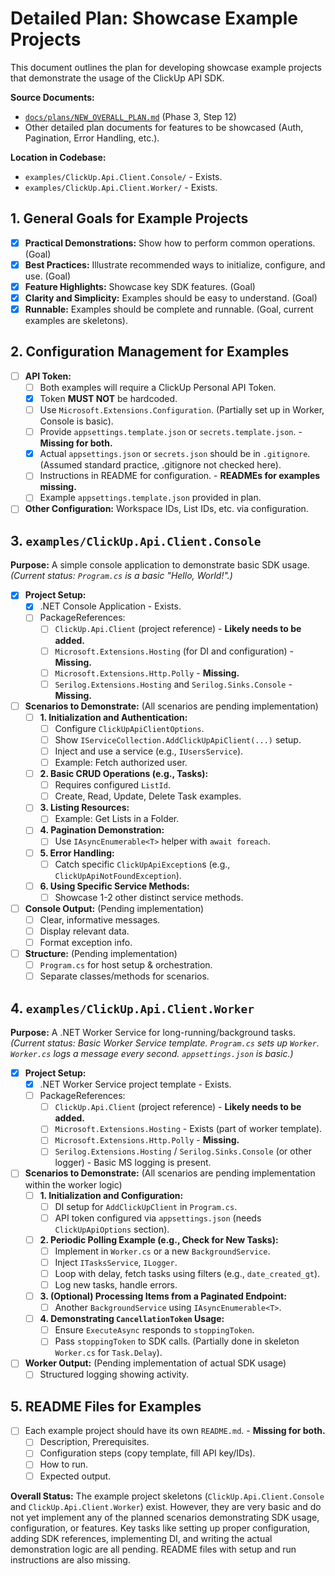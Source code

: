 # Detailed Plan: Showcase Example Projects

This document outlines the plan for developing showcase example projects that demonstrate the usage of the ClickUp API SDK.

**Source Documents:**
*   [`docs/plans/NEW_OVERALL_PLAN.md`](../NEW_OVERALL_PLAN.md) (Phase 3, Step 12)
*   Other detailed plan documents for features to be showcased (Auth, Pagination, Error Handling, etc.).

**Location in Codebase:**
*   `examples/ClickUp.Api.Client.Console/` - Exists.
*   `examples/ClickUp.Api.Client.Worker/` - Exists.

## 1. General Goals for Example Projects

- [x] **Practical Demonstrations:** Show how to perform common operations. (Goal)
- [x] **Best Practices:** Illustrate recommended ways to initialize, configure, and use. (Goal)
- [x] **Feature Highlights:** Showcase key SDK features. (Goal)
- [x] **Clarity and Simplicity:** Examples should be easy to understand. (Goal)
- [x] **Runnable:** Examples should be complete and runnable. (Goal, current examples are skeletons).

## 2. Configuration Management for Examples

- [ ] **API Token:**
    - [ ] Both examples will require a ClickUp Personal API Token.
    - [x] Token **MUST NOT** be hardcoded.
    - [ ] Use `Microsoft.Extensions.Configuration`. (Partially set up in Worker, Console is basic).
    - [ ] Provide `appsettings.template.json` or `secrets.template.json`. - **Missing for both.**
    - [x] Actual `appsettings.json` or `secrets.json` should be in `.gitignore`. (Assumed standard practice, .gitignore not checked here).
    - [ ] Instructions in README for configuration. - **READMEs for examples missing.**
    - [ ] Example `appsettings.template.json` provided in plan.
- [ ] **Other Configuration:** Workspace IDs, List IDs, etc. via configuration.

## 3. `examples/ClickUp.Api.Client.Console`

**Purpose:** A simple console application to demonstrate basic SDK usage.
*(Current status: `Program.cs` is a basic "Hello, World!".)*

- [x] **Project Setup:**
    - [x] .NET Console Application - Exists.
    - [ ] PackageReferences:
        - [ ] `ClickUp.Api.Client` (project reference) - **Likely needs to be added.**
        - [ ] `Microsoft.Extensions.Hosting` (for DI and configuration) - **Missing.**
        - [ ] `Microsoft.Extensions.Http.Polly` - **Missing.**
        - [ ] `Serilog.Extensions.Hosting` and `Serilog.Sinks.Console` - **Missing.**

- [ ] **Scenarios to Demonstrate:** (All scenarios are pending implementation)
    - [ ] **1. Initialization and Authentication:**
        - [ ] Configure `ClickUpApiClientOptions`.
        - [ ] Show `IServiceCollection.AddClickUpApiClient(...)` setup.
        - [ ] Inject and use a service (e.g., `IUsersService`).
        - [ ] Example: Fetch authorized user.
    - [ ] **2. Basic CRUD Operations (e.g., Tasks):**
        - [ ] Requires configured `ListId`.
        - [ ] Create, Read, Update, Delete Task examples.
    - [ ] **3. Listing Resources:**
        - [ ] Example: Get Lists in a Folder.
    - [ ] **4. Pagination Demonstration:**
        - [ ] Use `IAsyncEnumerable<T>` helper with `await foreach`.
    - [ ] **5. Error Handling:**
        - [ ] Catch specific `ClickUpApiException`s (e.g., `ClickUpApiNotFoundException`).
    - [ ] **6. Using Specific Service Methods:**
        - [ ] Showcase 1-2 other distinct service methods.

- [ ] **Console Output:** (Pending implementation)
    - [ ] Clear, informative messages.
    - [ ] Display relevant data.
    - [ ] Format exception info.

- [ ] **Structure:** (Pending implementation)
    - [ ] `Program.cs` for host setup & orchestration.
    - [ ] Separate classes/methods for scenarios.

## 4. `examples/ClickUp.Api.Client.Worker`

**Purpose:** A .NET Worker Service for long-running/background tasks.
*(Current status: Basic Worker Service template. `Program.cs` sets up `Worker`. `Worker.cs` logs a message every second. `appsettings.json` is basic.)*

- [x] **Project Setup:**
    - [x] .NET Worker Service project template - Exists.
    - [ ] PackageReferences:
        - [ ] `ClickUp.Api.Client` (project reference) - **Likely needs to be added.**
        - [ ] `Microsoft.Extensions.Hosting` - Exists (part of worker template).
        - [ ] `Microsoft.Extensions.Http.Polly` - **Missing.**
        - [ ] `Serilog.Extensions.Hosting` / `Serilog.Sinks.Console` (or other logger) - Basic MS logging is present.

- [ ] **Scenarios to Demonstrate:** (All scenarios are pending implementation within the worker logic)
    - [ ] **1. Initialization and Configuration:**
        - [ ] DI setup for `AddClickUpClient` in `Program.cs`.
        - [ ] API token configured via `appsettings.json` (needs `ClickUpApiOptions` section).
    - [ ] **2. Periodic Polling Example (e.g., Check for New Tasks):**
        - [ ] Implement in `Worker.cs` or a new `BackgroundService`.
        - [ ] Inject `ITasksService`, `ILogger`.
        - [ ] Loop with delay, fetch tasks using filters (e.g., `date_created_gt`).
        - [ ] Log new tasks, handle errors.
    - [ ] **3. (Optional) Processing Items from a Paginated Endpoint:**
        - [ ] Another `BackgroundService` using `IAsyncEnumerable<T>`.
    - [ ] **4. Demonstrating `CancellationToken` Usage:**
        - [ ] Ensure `ExecuteAsync` responds to `stoppingToken`.
        - [ ] Pass `stoppingToken` to SDK calls. (Partially done in skeleton `Worker.cs` for `Task.Delay`).

- [ ] **Worker Output:** (Pending implementation of actual SDK usage)
    - [ ] Structured logging showing activity.

## 5. README Files for Examples

- [ ] Each example project should have its own `README.md`. - **Missing for both.**
    - [ ] Description, Prerequisites.
    - [ ] Configuration steps (copy template, fill API key/IDs).
    - [ ] How to run.
    - [ ] Expected output.

**Overall Status:** The example project skeletons (`ClickUp.Api.Client.Console` and `ClickUp.Api.Client.Worker`) exist. However, they are very basic and do not yet implement any of the planned scenarios demonstrating SDK usage, configuration, or features. Key tasks like setting up proper configuration, adding SDK references, implementing DI, and writing the actual demonstration logic are all pending. README files with setup and run instructions are also missing.
```
```
